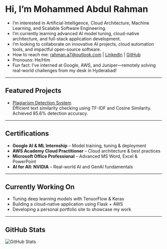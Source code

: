 # Hi, I’m Mohammed Abdul Rahman

- I’m interested in Artificial Intelligence, Cloud Architecture, Machine Learning, and Scalable Software Engineering.
- I’m currently learning advanced AI model tuning, cloud-native architecture, and full-stack application development.
- I’m looking to collaborate on innovative AI projects, cloud automation tools, and impactful open-source software.
- How to reach me: rahman.a7@outlook.com | [LinkedIn](https://www.linkedin.com/in/abdul-profile-url/) | [GitHub](https://github.com/MohammedAbdulRahman0704)
- Pronouns: He/Him
- Fun fact: I’ve interned at Google, AWS, and Juniper—remotely solving real-world challenges from my desk in Hyderabad!

---

## Featured Projects

- [Plagiarism Detection System](https://github.com/MohammedAbdulRahman0704/Doc-Verify-Using-Machin-Learning)  
  Efficient text similarity checking using TF-IDF and Cosine Similarity. Achieved 85.6% detection accuracy.

---

## Certifications

- **Google AI & ML Internship** – Model training, tuning & deployment  
- **AWS Academy Cloud Practitioner** – Cloud architecture & best practices  
- **Microsoft Office Professional** – Advanced MS Word, Excel & PowerPoint  
- **AI for All: NVIDIA** – Real-world AI and GenAI fundamentals

---

## Currently Working On

- Tuning deep learning models with TensorFlow & Keras  
- Building a cloud-native application using Flask + AWS  
- Developing a personal portfolio site to showcase my work

---

## GitHub Stats

![GitHub Stats](https://github-readme-stats.vercel.app/api?username=MohammedAbdulRahman0704&show_icons=true&theme=github_dark)

<!---
MohammedAbdulRahman0704/MohammedAbdulRahman0704 is a ✨ special ✨ repository because its `README.md` (this file) appears on your GitHub profile.
You can click the Preview link to take a look at your changes.
--->
